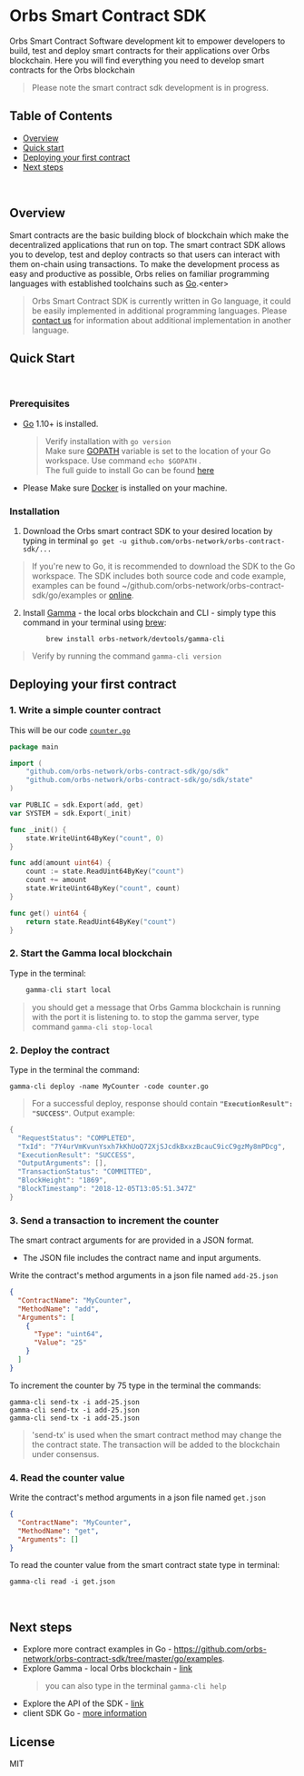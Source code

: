 # Orbs Smart Contract SDK

Orbs Smart Contract Software development kit to empower developers to build, test and deploy smart contracts for their applications over Orbs blockchain.
Here you will find everything you need to develop smart contracts for the Orbs blockchain
> Please note the smart contract sdk development is in progress. 

## Table of Contents

* [Overview](#Overview)
* [Quick start](#Quick-Start)
* [Deploying your first contract](#Deploying-your-first-contract)
* [Next steps](#Next-steps)

&nbsp;

## Overview

Smart contracts are the basic building block of blockchain which make the decentralized applications that run on top.<enter>
The smart contract SDK allows you to develop, test and deploy contracts so that users can interact with them on-chain using transactions.
To make the development process as easy and productive as possible, Orbs relies on familiar programming languages with established toolchains such as [Go](https://en.wikipedia.org/wiki/Go_(programming_language)).<enter>
> Orbs Smart Contract SDK is currently written in Go language,  it could be easily implemented in additional programming languages.<enter>
Please [contact us](FeatureRequest@orbs.com ) for information about additional implementation in another language.
&nbsp;


## Quick Start
&nbsp;

### Prerequisites
 
- [Go](https://golang.org/doc/install) 1.10+ is installed. 
   
   > Verify installation with `go version`<br/> 
   > Make sure  [GOPATH](https://github.com/golang/go/wiki/SettingGOPATH) variable is set to the location of your Go workspace.<enter> 
      Use command `echo $GOPATH` .<br/> 
   >The full guide to install Go can be found [here]((https://golang.org/doc/install)) 

- Please Make sure [Docker](https://docs.docker.com/docker-for-mac/install/) is installed on your machine.

### Installation 

1. Download the Orbs smart contract SDK to your desired location by typing in terminal `go get -u github.com/orbs-network/orbs-contract-sdk/...`
>If you're new to Go, it is recommended to download the SDK to the Go workspace.
> The SDK includes both source code and code example, examples can be found ~/github.com/orbs-network/orbs-contract-sdk/go/examples or [online](https://github.com/orbs-network/orbs-contract-sdk/tree/master/go/examples).

2. Install [Gamma]((GAMMA.md))  - the local orbs blockchain and CLI - simply type this command in your terminal using [brew](https://brew.sh/):
```
         brew install orbs-network/devtools/gamma-cli

```
> Verify by running the command  `gamma-cli version`


## Deploying your first contract

### 1. Write a simple counter contract

This will be our code [`counter.go`](https://github.com/orbs-network/orbs-contract-sdk/blob/master/go/examples/counter/counter.go)

```go
package main

import (
    "github.com/orbs-network/orbs-contract-sdk/go/sdk"
    "github.com/orbs-network/orbs-contract-sdk/go/sdk/state"
)

var PUBLIC = sdk.Export(add, get)
var SYSTEM = sdk.Export(_init)

func _init() {
    state.WriteUint64ByKey("count", 0)
}

func add(amount uint64) {
    count := state.ReadUint64ByKey("count")
    count += amount
    state.WriteUint64ByKey("count", count)
}

func get() uint64 {
    return state.ReadUint64ByKey("count")
}
```

### 2. Start the Gamma local blockchain 

Type in the terminal:
```go
    gamma-cli start local
```
> you should get a message that Orbs Gamma blockchain is running with the port it is listening to.
> to stop the gamma server, type command `gamma-cli stop-local`

### 2. Deploy the contract

Type in the terminal the command:
```
gamma-cli deploy -name MyCounter -code counter.go
```

> For a successful deploy,  response should contain **`"ExecutionResult": "SUCCESS"`**.
> Output example:
```go
{
  "RequestStatus": "COMPLETED",
  "TxId": "7Y4urVmKvunYsxh7kKhUoQ72XjSJcdkBxxzBcauC9icC9gzMy8mPDcg",
  "ExecutionResult": "SUCCESS",
  "OutputArguments": [],
  "TransactionStatus": "COMMITTED",
  "BlockHeight": "1869",
  "BlockTimestamp": "2018-12-05T13:05:51.347Z"
}
```
### 3. Send a transaction to increment the counter

The smart contract arguments for are provided in a JSON format.
* The JSON file includes the contract name and input arguments.

Write the contract's method arguments in a json file named `add-25.json` 

```json
{
  "ContractName": "MyCounter",
  "MethodName": "add",
  "Arguments": [
    {
      "Type": "uint64",
      "Value": "25"
    }
  ]
}
```

To increment the counter by 75 type in the terminal the commands:

```
gamma-cli send-tx -i add-25.json
gamma-cli send-tx -i add-25.json
gamma-cli send-tx -i add-25.json
```
>  'send-tx' is used when the smart contract method  may change the the contract state. The transaction will be added to the blockchain under consensus.


### 4. Read the counter value

Write the contract's method arguments in a json file named `get.json`

```json
{
  "ContractName": "MyCounter",
  "MethodName": "get",
  "Arguments": []
}
```

To read the counter value from the smart contract state type in terminal:
```
gamma-cli read -i get.json
```

&nbsp;

## Next steps

- Explore more contract examples in Go - https://github.com/orbs-network/orbs-contract-sdk/tree/master/go/examples.
- Explore Gamma - local Orbs blockchain - [link](https://github.com/orbs-network/orbs-contract-sdk/blob/master/GAMMA.md) 
    >you can also type in the terminal `gamma-cli help`
- Explore the API of the SDK - [link](https://github.com/orbs-network/orbs-contract-sdk/tree/master/go/sdk)
- client SDK Go - [more information](https://github.com/orbs-network/orbs-client-sdk-go)


## License

MIT
